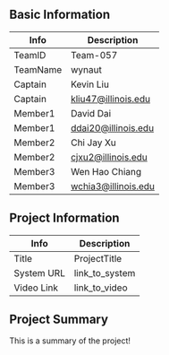 ## Basic Information

|   Info      |        Description     |
| ----------- | ---------------------- |
| TeamID      |        Team-057        |
| TeamName    |         wynaut         |
| Captain     |        Kevin Liu       |
| Captain     |   kliu47@illinois.edu  |
| Member1     |        David Dai       |
| Member1     |   ddai20@illinois.edu  |
| Member2     |        Chi Jay Xu      |
| Member2     |    cjxu2@illinois.edu  |
| Member3     |      Wen Hao Chiang    |
| Member3     |   wchia3@illinois.edu  |

## Project Information

|   Info      |        Description     |
| ----------- | ---------------------- |
|  Title      |       ProjectTitle     |
| System URL  |      link_to_system    |
| Video Link  |      link_to_video     |

## Project Summary

This is a summary of the project!
